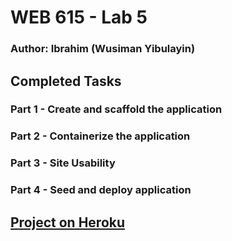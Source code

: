 # WEB 615 - Lab 5

### Author: Ibrahim (Wusiman Yibulayin)

## Completed Tasks

### Part 1 - Create and scaffold the application

### Part 2 - Containerize the application

### Part 3 - Site Usability

### Part 4 - Seed and deploy application

## <a href='https://secret-spire-26508.herokuapp.com/'> Project on Heroku </a>